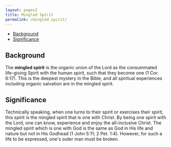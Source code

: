 ```yaml
---
layout: pagev2
title: Mingled Spirit
permalink: /mingled_spirit/
---
```

- [Background](#background)
- [Significance](#significance)

## Background

The **mingled spirit** is the organic union of the Lord as the consummated life-giving Spirit with the human spirit, such that they become one (1 Cor. 6:17). This is the deepest mystery in the Bible, and all spiritual experiences including organic salvation are in the mingled spirit. 

## Significance

Technically speaking, when one turns to their spirit or exercises their spirit, this spirit is the mingled spirit that is one with Christ. By being one spirit with the Lord, one can know, experience and enjoy the all-inclusive Christ. The mingled spirit which is one with God is the same as God in His life and nature but not in His Godhead (1 John 5:11; 2 Pet. 1:4). However, for such a life to be expressed, one's outer man must be broken.

